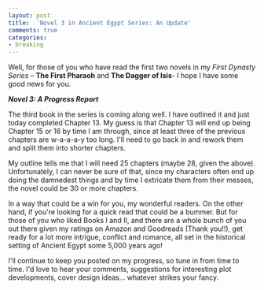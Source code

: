 ```yaml
---
layout: post
title: 	'Novel 3 in Ancient Egypt Series: An Update'
comments: true
categories:
- breaking
---
```


Well, for those of you who have read the first two novels in my *First Dynasty Series* – **The First Pharaoh** and **The Dagger of Isis**- I hope I have some good news for you. 

<!--more-->

***Novel 3: A Progress Report***

The third book in the series is coming along well. I have outlined it and just today completed Chapter 13. My guess is that Chapter 13 will end up being Chapter 15 or 16 by time I am through, since at least three of the previous chapters are w-a-a-a-y too long. I'll need to go back in and rework them and split them into shorter chapters. 

My outline tells me that I will need 25 chapters (maybe 28, given the above). Unfortunately, I can never be sure of that, since my characters often end up doing the damnedest things and by time I extricate them from their messes, the novel could be 30 or more chapters. 

In a way that could be a win for you, my wonderful readers. On the other hand, if you're looking for a quick read that could be a bummer. But for those of you who liked Books I and II, and there are a whole bunch of you out there given my ratings on Amazon and Goodreads (Thank you!!), get ready for a lot more intrigue, conflict and romance, all set in the historical setting of Ancient Egypt some 5,000 years ago!

I'll continue to keep you posted on my progress, so tune in from time to time. I'd love to hear your comments, suggestions for interesting plot developments, cover design ideas… whatever strikes your fancy. 
